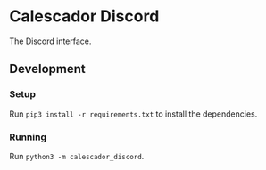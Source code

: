 # Calescador Discord
The Discord interface.

## Development

### Setup
Run `pip3 install -r requirements.txt` to install the dependencies.

### Running
Run `python3 -m calescador_discord`.
